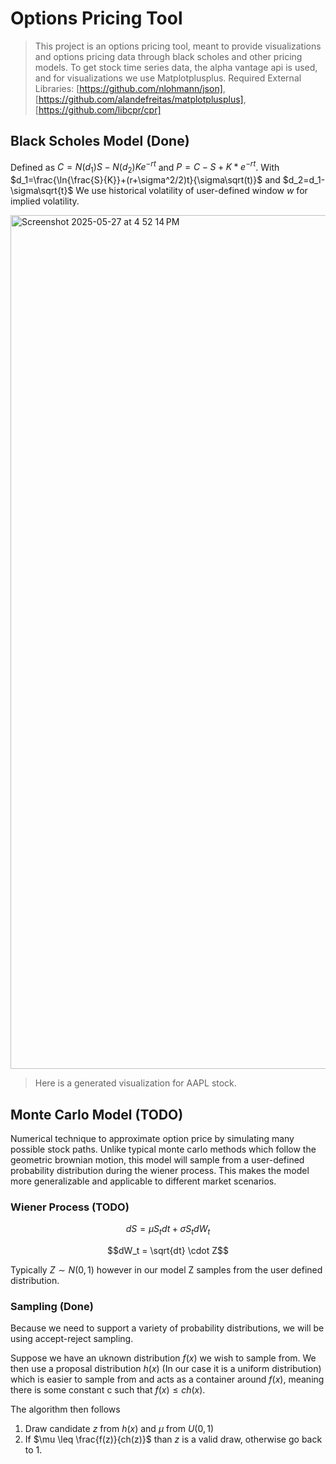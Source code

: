 # Options Pricing Tool
> This project is an options pricing tool, meant to provide visualizations and options pricing data through black scholes and other pricing models.
> To get stock time series data, the alpha vantage api is used, and for visualizations we use Matplotplusplus.
> Required External Libraries: [https://github.com/nlohmann/json], [https://github.com/alandefreitas/matplotplusplus], [https://github.com/libcpr/cpr]

## Black Scholes Model (Done)
Defined as $C=N(d_1)S-N(d_2)Ke^{-rt}$ and $P=C-S+K*e^{-rt}$. 
With $d_1=\frac{\ln{\frac{S}{K}}+(r+\sigma^2/2)t}{\sigma\sqrt(t)}$ and $d_2=d_1-\sigma\sqrt{t}$
We use historical volatility of user-defined window $w$ for implied volatility.

<img width="1366" alt="Screenshot 2025-05-27 at 4 52 14 PM" src="https://github.com/user-attachments/assets/93fd335b-7295-46a0-a86c-61f52dbff6b6" />

> Here is a generated visualization for AAPL stock.

## Monte Carlo Model (TODO)
Numerical technique to approximate option price by simulating many possible stock paths. Unlike typical monte carlo methods which follow the geometric brownian motion, this model will sample from a user-defined probability distribution during the wiener process. This makes the model more generalizable and applicable to different market scenarios.

### Wiener Process (TODO)
$$dS=\mu S_t dt + \sigma S_t dW_t$$

$$dW_t = \sqrt{dt} \cdot Z$$

Typically $Z \sim N(0,1)$ however in our model Z samples from the user defined distribution.

### Sampling (Done)
Because we need to support a variety of probability distributions, we will be using accept-reject sampling.

Suppose we have an uknown distribution $f(x)$ we wish to sample from. We then use a proposal distribution $h(x)$ (In our case it is a uniform distribution) which is easier to sample from and acts as a container around $f(x)$, 
meaning there is some constant c such that $f(x) \leq ch(x)$.

The algorithm then follows

1. Draw candidate $z$ from $h(x)$ and $\mu$ from $U(0,1)$
2. If $\mu \leq \frac{f(z)}{ch(z)}$ than $z$ is a valid draw, otherwise go back to 1.
